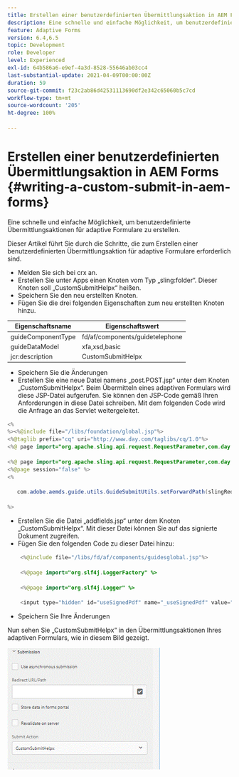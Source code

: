 ```yaml
---
title: Erstellen einer benutzerdefinierten Übermittlungsaktion in AEM Forms
description: Eine schnelle und einfache Möglichkeit, um benutzerdefinierte Übermittlungsaktionen für adaptive Formulare zu erstellen.
feature: Adaptive Forms
version: 6.4,6.5
topic: Development
role: Developer
level: Experienced
exl-id: 64b586a6-e9ef-4a3d-8528-55646ab03cc4
last-substantial-update: 2021-04-09T00:00:00Z
duration: 59
source-git-commit: f23c2ab86d42531113690df2e342c65060b5c7cd
workflow-type: tm+mt
source-wordcount: '205'
ht-degree: 100%

---
```


# Erstellen einer benutzerdefinierten Übermittlungsaktion in AEM Forms {#writing-a-custom-submit-in-aem-forms}

Eine schnelle und einfache Möglichkeit, um benutzerdefinierte Übermittlungsaktionen für adaptive Formulare zu erstellen.

Dieser Artikel führt Sie durch die Schritte, die zum Erstellen einer benutzerdefinierten Übermittlungsaktion für adaptive Formulare erforderlich sind.

* Melden Sie sich bei crx an.
* Erstellen Sie unter Apps einen Knoten vom Typ „sling:folder“. Dieser Knoten soll „CustomSubmitHelpx“ heißen.
* Speichern Sie den neu erstellten Knoten.
* Fügen Sie die drei folgenden Eigenschaften zum neu erstellten Knoten hinzu.

| Eigenschaftsname | Eigenschaftswert |
|----------------    | ---------------------------------|
| guideComponentType | fd/af/components/guidetelephone |
| guideDataModel | xfa,xsd,basic |
| jcr:description | CustomSubmitHelpx |


* Speichern Sie die Änderungen
* Erstellen Sie eine neue Datei namens „post.POST.jsp“ unter dem Knoten „CustomSubmitHelpx“. Beim Übermitteln eines adaptiven Formulars wird diese JSP-Datei aufgerufen. Sie können den JSP-Code gemäß Ihren Anforderungen in diese Datei schreiben. Mit dem folgenden Code wird die Anfrage an das Servlet weitergeleitet.

```java
<%
%><%@include file="/libs/foundation/global.jsp"%>
<%@taglib prefix="cq" uri="http://www.day.com/taglibs/cq/1.0"%>
<%@ page import="org.apache.sling.api.request.RequestParameter,com.day.cq.wcm.api.WCMMode,com.adobe.forms.common.submitutils.CustomParameterRequest,com.adobe.aemds.guide.submitutils.*" %>

<%@ page import="org.apache.sling.api.request.RequestParameter,com.day.cq.wcm.api.WCMMode" %>
<%@page session="false" %>
<%

   com.adobe.aemds.guide.utils.GuideSubmitUtils.setForwardPath(slingRequest,"/bin/storeafsubmission",null,null);

%>
```

* Erstellen Sie die Datei „addfields.jsp“ unter dem Knoten „CustomSubmitHelpx“. Mit dieser Datei können Sie auf das signierte Dokument zugreifen.
* Fügen Sie den folgenden Code zu dieser Datei hinzu:

```java
    <%@include file="/libs/fd/af/components/guidesglobal.jsp"%>

    <%@page import="org.slf4j.LoggerFactory" %>

    <%@page import="org.slf4j.Logger" %>

    <input type="hidden" id="useSignedPdf" name="_useSignedPdf" value=""/>;
```

* Speichern Sie Ihre Änderungen

Nun sehen Sie „CustomSubmitHelpx“ in den Übermittlungsaktionen Ihres adaptiven Formulars, wie in diesem Bild gezeigt.

![Adaptives Formular mit benutzerdefinierten Übermittlungsaktionen](assets/capture-2.gif)
